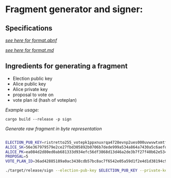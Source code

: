 # Fragment generator and signer:

## Specifications
 [*see here for format.abnf*](../chain-libs/chain-impl-mockchain/doc/format.abnf)

 [*see here for format.md*](../chain-libs/chain-impl-mockchain/doc/format.md)

## Ingredients for generating a fragment

- Election public key
- Alice public key
- Alice private key
- proposal to vote on
- vote plan id (hash of voteplan)

*Example usage:*

```
cargo build --release -p sign
```  

*Generate raw fragment in byte representation*

```bash

ELECTION_PUB_KEY=ristretto255_votepk1ppxnuxrqa4728evnp2ues000uvwvwtxmtf77ejc29lknjuqqu44s4cfmja
ALICE_SK=56e367979579e2ce27fbd305892b0706b7dede999a534a864a7430a5c6aefd3c
ALICE_PK=ea084d2d80ed0ab681333d934efc56df3868d13d46a2de3b7f27f40b62e5344d
PROPOSAL=5
VOTE_PLAN_ID=36ad42885189a0ac3438cdb57bc8ac7f6542e05a59d1f2e4d1d38194c9d4ac7b

./target/release/sign --election-pub-key $ELECTION_PUB_KEY --private-key $ALICE_SK --public-key $ALICE_PK --proposal $PROPOSAL --vote-plan-id $VOTE_PLAN_ID

```
